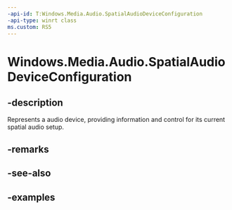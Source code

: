 ```yaml
---
-api-id: T:Windows.Media.Audio.SpatialAudioDeviceConfiguration
-api-type: winrt class
ms.custom: RS5
---
```


<!-- Class syntax.
public class SpatialAudioDeviceConfiguration 
-->

# Windows.Media.Audio.SpatialAudioDeviceConfiguration

## -description
Represents a audio device, providing information and control for its current spatial audio setup.

## -remarks

## -see-also

## -examples

